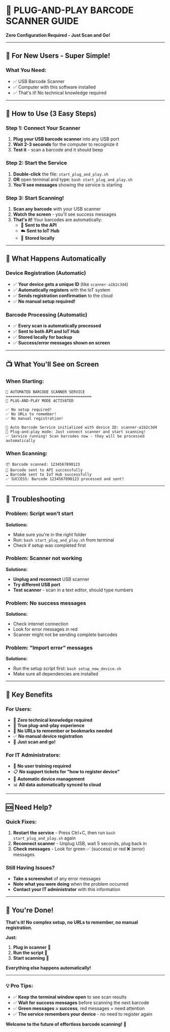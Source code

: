 # 🚀 PLUG-AND-PLAY BARCODE SCANNER GUIDE
**Zero Configuration Required - Just Scan and Go!**

---

## 🎯 **For New Users - Super Simple!**

### **What You Need:**
- ✅ USB Barcode Scanner
- ✅ Computer with this software installed
- ✅ That's it! No technical knowledge required

---

## 🔌 **How to Use (3 Easy Steps)**

### **Step 1: Connect Your Scanner**
1. **Plug your USB barcode scanner** into any USB port
2. **Wait 2-3 seconds** for the computer to recognize it
3. **Test it** - scan a barcode and it should beep

### **Step 2: Start the Service**
1. **Double-click** the file: `start_plug_and_play.sh`
2. **OR** open terminal and type: `bash start_plug_and_play.sh`
3. **You'll see messages** showing the service is starting

### **Step 3: Start Scanning!**
1. **Scan any barcode** with your USB scanner
2. **Watch the screen** - you'll see success messages
3. **That's it!** Your barcodes are automatically:
   - 📡 **Sent to the API**
   - ☁️ **Sent to IoT Hub**
   - 💾 **Stored locally**

---

## 🎉 **What Happens Automatically**

### **Device Registration (Automatic)**
- ✅ **Your device gets a unique ID** (like `scanner-a1b2c3d4`)
- ✅ **Automatically registers** with the IoT system
- ✅ **Sends registration confirmation** to the cloud
- ✅ **No manual setup required!**

### **Barcode Processing (Automatic)**
- ✅ **Every scan is automatically processed**
- ✅ **Sent to both API and IoT Hub**
- ✅ **Stored locally for backup**
- ✅ **Success/error messages shown on screen**

---

## 📺 **What You'll See on Screen**

### **When Starting:**
```
🚀 AUTOMATED BARCODE SCANNER SERVICE
======================================
📱 PLUG-AND-PLAY MODE ACTIVATED

✅ No setup required!
✅ No URLs to remember!
✅ No manual registration!

🚀 Auto Barcode Service initialized with device ID: scanner-a1b2c3d4
📱 Plug-and-play mode: Just connect scanner and start scanning!
✅ Service running! Scan barcodes now - they will be processed automatically
```

### **When Scanning:**
```
📦 Barcode scanned: 1234567890123
📡 Barcode sent to API successfully
☁️ Barcode sent to IoT Hub successfully
✅ SUCCESS: Barcode 1234567890123 processed and sent!
```

---

## 🔧 **Troubleshooting**

### **Problem: Script won't start**
**Solutions:**
- Make sure you're in the right folder
- Run: `bash start_plug_and_play.sh` from terminal
- Check if setup was completed first

### **Problem: Scanner not working**
**Solutions:**
- **Unplug and reconnect** USB scanner
- **Try different USB port**
- **Test scanner** - scan in a text editor, should type numbers

### **Problem: No success messages**
**Solutions:**
- Check internet connection
- Look for error messages in red
- Scanner might not be sending complete barcodes

### **Problem: "Import error" messages**
**Solutions:**
- Run the setup script first: `bash setup_new_device.sh`
- Make sure all dependencies are installed

---

## 🎯 **Key Benefits**

### **For Users:**
- 🚀 **Zero technical knowledge required**
- 🔌 **True plug-and-play experience**
- 📱 **No URLs to remember or bookmarks needed**
- ✅ **No manual device registration**
- 🎯 **Just scan and go!**

### **For IT Administrators:**
- 🔧 **No user training required**
- 📋 **No support tickets for "how to register device"**
- 🔄 **Automatic device management**
- 📊 **All data automatically synced to cloud**

---

## 🆘 **Need Help?**

### **Quick Fixes:**
1. **Restart the service** - Press Ctrl+C, then run `bash start_plug_and_play.sh` again
2. **Reconnect scanner** - Unplug USB, wait 5 seconds, plug back in
3. **Check messages** - Look for green ✅ (success) or red ❌ (error) messages

### **Still Having Issues?**
- **Take a screenshot** of any error messages
- **Note what you were doing** when the problem occurred
- **Contact your IT administrator** with this information

---

## 🎊 **You're Done!**

**That's it! No complex setup, no URLs to remember, no manual registration.**

**Just:**
1. **Plug in scanner** 🔌
2. **Run the script** 🚀
3. **Start scanning** 📱

**Everything else happens automatically!**

---

### 💡 **Pro Tips:**
- ✅ **Keep the terminal window open** to see scan results
- ✅ **Wait for success messages** before scanning the next barcode
- ✅ **Green messages = success**, red messages = need attention
- ✅ **The service remembers your device** - no need to register again

**Welcome to the future of effortless barcode scanning!** 🚀
